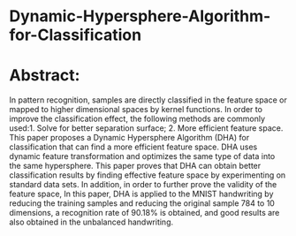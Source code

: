 # Dynamic-Hypersphere-Algorithm-for-Classification

# Abstract: 
  In pattern recognition, samples are directly classified in the feature space or mapped to higher dimensional spaces by kernel functions. In order to improve the classification effect, the following methods are commonly used:1. Solve for better separation surface; 2. More efficient feature space. This paper proposes a Dynamic Hypersphere Algorithm (DHA)  for classification that can find a more efficient feature space. DHA uses dynamic feature transformation and optimizes the same type of data into the same hypersphere. This paper proves that DHA can obtain better classification results by finding effective feature space by experimenting on standard data sets. In addition, in order to further prove the validity of the feature space, In this paper, DHA is applied to the MNIST handwriting by reducing the training samples and reducing the original sample 784 to 10 dimensions, a recognition rate of 90.18% is obtained, and good results are also obtained in the unbalanced handwriting.
